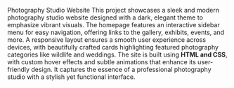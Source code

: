 Photography Studio Website
This project showcases a sleek and modern photography studio website designed with a dark, elegant theme to emphasize vibrant visuals. The homepage features an interactive sidebar menu for easy navigation, offering links to the gallery, exhibits, events, and more. A responsive layout ensures a smooth user experience across devices, with beautifully crafted cards highlighting featured photography categories like wildlife and weddings. 
The site is built using **HTML and CSS**, with custom hover effects and subtle animations that enhance its user-friendly design. It captures the essence of a professional photography studio with a stylish yet functional interface.

